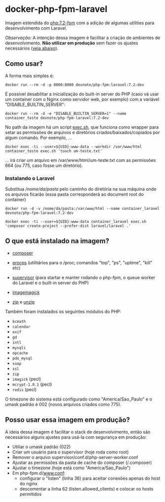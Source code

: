# docker-php-fpm-laravel

Imagem estendida do [php:7.2-fpm](https://github.com/docker-library/php/blob/f363b9f8a0e23e79faaa624ff5bf160b9dec18f4/7.2/stretch/fpm/Dockerfile) com a adição de algumas utilities para desenvolvimento com Laravel.

*Observação:* A intenção dessa imagem é facilitar a criação de ambientes de desenvolvimento. **Não utilizar em produção** sem fazer os ajustes necessários ([veja abaixo](#producao)).

## Como usar?

A forma mais simples é:

`docker run --rm -d -p 8000:8000 devnote/php-fpm-laravel:7.2-dev`

É possível desabilitar a inicialização do built-in server do PHP (caso vá usar um container com o Nginx como servidor web, por exemplo) com a variável "DISABLE_BUILTIN_SERVER":

`docker run --rm -d -e "DISABLE_BUILTIN_SERVER=1" --name container_teste devnote/php-fpm-laravel:7.2-dev`

No path da imagem há um script [exec.sh](exec.sh), que funciona como wrapper para setar as permissões de arquivos e diretórios criados/baixados/copiados por algum comando. Por exemplo, ...

`docker exec -ti --user=${UID}:www-data --workdir /var/www/html container_teste exec.sh 'touch um-teste.txt'`

... irá criar um arquivo em /var/www/html/um-teste.txt com as permissões 664 (ou 775, caso fosse um diretório).

### Instalando o Laravel

Substitua */nome/da/pasta* pelo caminho do diretória na sua máquina onde os arquivos ficarão (essa pasta corresponderá ao document root do container)

`docker run -d -v /nome/da/pasta:/var/www/html --name container_laravel devnote/php-fpm-laravel:7.2-dev`

`docker exec -ti --user=${UID}:www-data container_laravel exec.sh 'composer create-project --prefer-dist laravel/laravel .'`


## O que está instalado na imagem?

- [composer](https://getcomposer.org/)

- [procps](https://packages.debian.org/stretch/procps) (utilitários para o /proc; comandos "top", "ps", "uptime", "kill" etc)

- [supervisor](https://packages.debian.org/stretch/supervisor) (para startar e manter rodando o php-fpm, o queue worker do Laravel e o built-in server do PHP)

- [imagemagick](https://packages.debian.org/stretch/imagemagick)

- [zip](https://packages.debian.org/stretch/zip) e [unzip](https://packages.debian.org/stretch/unzip)

Também foram instalados os seguintes módulos do PHP:

- `bcmath`
- `calendar`
- `exif`
- `gd`
- `intl`
- `mysqli`
- `opcache`
- `pdo_mysql`
- `soap`
- `xsl`
- `zip`
- `imagick` (pecl)
- `mcrypt-1.0.1` (pecl)
- `redis` (pecl)

O timezone do sistema está configurado como "America/Sao_Paulo" e o umask padrão é 002 (novos arquivos criados como 775).

## <a id="producao"></a>Posso usar essa imagem em produção?

A ideia dessa imagem é facilitar o stack de desenvolvimento, então são necessários alguns ajustes para usá-la com segurança em produção:

- Utiliar o umask padrão (022)
- Criar um usuário para o supervisor (hoje roda como root)
- Remover o arquivo supervisor/conf.d/php-server-worker.conf
- Ajustar as permissões da pasta de cache do composer (/.composer)
- Ajustar o timezone (hoje está como "America/Sao_Paulo")
- Em php-fpm.d/www.conf:
    - configurar o "listen" (linha 36) para aceitar conexões apenas do host do nginx
    - descomentar a linha 62 (listen.allowed_clients) e colocar os hosts permitidos